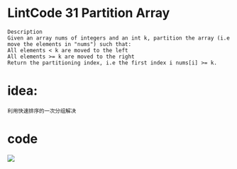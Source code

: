  # LintCode 31 Partition Array
 
 ```
 Description
Given an array nums of integers and an int k, partition the array (i.e move the elements in "nums") such that:
All elements < k are moved to the left
All elements >= k are moved to the right
Return the partitioning index, i.e the first index i nums[i] >= k.
 ```
 
 # idea:
 ```
 利用快速排序的一次分组解决
 ```
 # code
 ![](https://github.com/only-you/-/blob/master/picture/partition.png)
